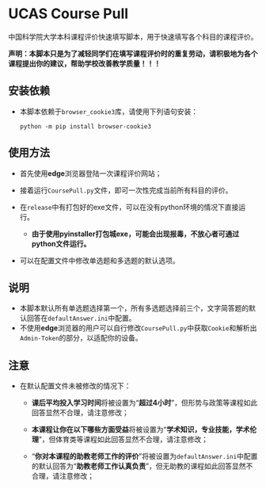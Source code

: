 # UCAS Course Pull

中国科学院大学本科课程评价快速填写脚本，用于快速填写各个科目的课程评价。

**声明：本脚本只是为了减轻同学们在填写课程评价时的重复劳动，请积极地为各个课程提出你的建议，帮助学校改善教学质量！！！**

## 安装依赖

- 本脚本依赖于`browser_cookie3`库，请使用下列语句安装：

  ```shell
  python -m pip install browser-cookie3
  ```



## 使用方法

- 首先使用**edge**浏览器登陆一次课程评价网站；
- 接着运行`CoursePull.py`文件，即可一次性完成当前所有科目的评价。
- 在`release`中有打包好的exe文件，可以在没有python环境的情况下直接运行。
  - **由于使用pyinstaller打包城exe，可能会出现报毒，不放心者可通过python文件运行。**

- 可以在配置文件中修改单选题和多选题的默认选项。



## 说明

- 本脚本默认所有单选题选择第一个，所有多选题选择前三个，文字简答题的默认回答在`defaultAnswer.ini`中配置。
- 不使用**edge**浏览器的用户可以自行修改`CoursePull.py`中获取`Cookie`和解析出`Admin-Token`的部分，以适配你的设备。



## 注意

- 在默认配置文件未被修改的情况下：

  - **课后平均投入学习时间**将被设置为“**超过4小时**”，但形势与政策等课程如此回答显然不合理，请注意修改；

  - **本课程让你在以下哪些方面受益**将被设置为“**学术知识，专业技能，学术伦理**”，但体育类等课程如此回答显然不合理，请注意修改；

  - “**你对本课程的助教老师工作的评价**”将被设置为`defaultAnswer.ini`中配置的默认回答为“**助教老师工作认真负责**”，但无助教的课程如此回答显然不合理，请注意修改；